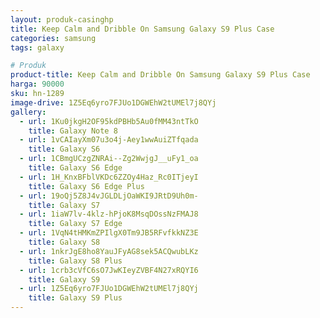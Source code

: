 ```yaml
---
layout: produk-casinghp
title: Keep Calm and Dribble On Samsung Galaxy S9 Plus Case
categories: samsung
tags: galaxy

# Produk
product-title: Keep Calm and Dribble On Samsung Galaxy S9 Plus Case
harga: 90000
sku: hn-1289
image-drive: 1Z5Eq6yro7FJUo1DGWEhW2tUMEl7j8QYj
gallery:
  - url: 1Ku0jkgH2OF95kdPBHb5Au0fMM43ntTkO
    title: Galaxy Note 8
  - url: 1vCAIayXm07u3o4j-Aey1wwAuiZTfqada
    title: Galaxy S6
  - url: 1CBmgUCzgZNRAi--Zg2WwjgJ__uFy1_oa
    title: Galaxy S6 Edge
  - url: 1H_KnxBFblVKDc6ZZOy4Haz_Rc0ITjeyI
    title: Galaxy S6 Edge Plus
  - url: 19oQj5Z8J4vJGLDLjOaWKI9JRtD9Uh0m-
    title: Galaxy S7
  - url: 1iaW7lv-4klz-hPjoK8MsqDOssNzFMAJ8
    title: Galaxy S7 Edge
  - url: 1VqN4tHMKmZPIlgX0Tm9JB5RFvfkkNZ3E
    title: Galaxy S8
  - url: 1nkrJgE8ho8YauJFyAG8sek5ACQwubLKz
    title: Galaxy S8 Plus
  - url: 1crb3cVfC6sO7JwKIeyZVBF4N27xRQYI6
    title: Galaxy S9
  - url: 1Z5Eq6yro7FJUo1DGWEhW2tUMEl7j8QYj
    title: Galaxy S9 Plus
---
```

